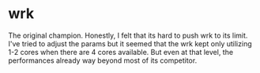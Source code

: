 wrk
===

The original champion. Honestly, I felt that its hard to push wrk to its limit. I've tried to adjust the params but it seemed that the wrk kept only utilizing 1-2 cores when there are 4 cores available. But even at that level, the performances already way beyond most of its competitor.
